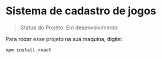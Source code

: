 <h1>Sistema de cadastro de jogos</h1>

> Status do Projeto: Em desenvolvimento

Para rodar esse projeto na sua maquina, digite: 


```
npm install react
```
